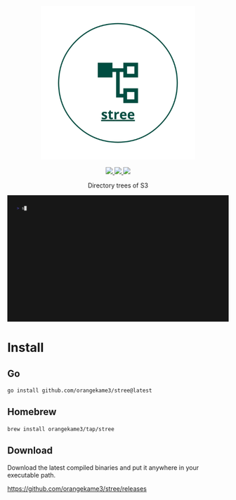 <br>
<p align="center">
<img src="img/stree.png" alt="stree" height="350" width="350"/>
</a>
</p>

<p align="center">
<a href = "https://opensource.org/licenses/MIT">
<image src = "https://img.shields.io/badge/License-MIT-yellow.svg">
</a>
<a href = "https://pkg.go.dev/github.com/orangekame3/stree">
<image src = "https://github.com/orangekame3/stree/actions/workflows/release.yml/badge.svg">
</a>
<a href = "ttps://github.com/orangekame3/stree/actions/workflows/tagpr.yml">
<image src = "https://github.com/orangekame3/stree/actions/workflows/tagpr.yml/badge.svg">
</a>
</p>

<p align="center">
Directory trees of S3
</p>

<p align="center">
<img src="img/demo.gif" alt="stree" height="auto"/>
</a>
</p>

# Install

## Go

```shell
go install github.com/orangekame3/stree@latest
```

## Homebrew

```shell
brew install orangekame3/tap/stree
```

## Download

Download the latest compiled binaries and put it anywhere in your executable path.

https://github.com/orangekame3/stree/releases
